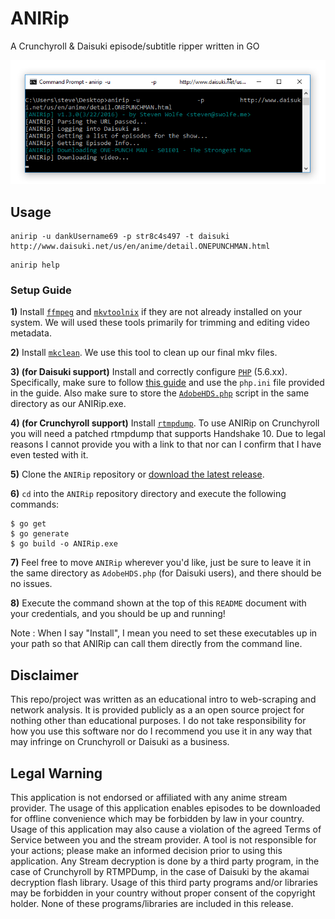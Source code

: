 # ANIRip
A Crunchyroll & Daisuki episode/subtitle ripper written in GO

![alt text](/images/anirip130.jpg "ANIRip v1.3.0 Screenshot")

## Usage
```
anirip -u dankUsername69 -p str8c4s497 -t daisuki http://www.daisuki.net/us/en/anime/detail.ONEPUNCHMAN.html
```
```
anirip help
```
### Setup Guide
**1)** Install [`ffmpeg`](https://ffmpeg.org/download.html) and [`mkvtoolnix`](https://mkvtoolnix.download/downloads.html) if they are not already installed on your system. We will used these tools primarily for trimming and editing video metadata.

**2)** Install [`mkclean`](https://www.matroska.org/downloads/mkclean.html). We use this tool to clean up our final mkv files.

**3) (for Daisuki support)** Install and correctly configure [`PHP`](http://php.net/get/php-5.6.19.tar.bz2/from/a/mirror) (5.6.xx). Specifically, make sure to follow [this guide](https://github.com/K-S-V/Scripts/wiki#installing-php-for-dummies-windows-only) and use the ```php.ini``` file provided in the guide. Also make sure to store the [`AdobeHDS.php`](https://raw.githubusercontent.com/K-S-V/Scripts/master/AdobeHDS.php) script in the same directory as our ANIRip.exe.

**4) (for Crunchyroll support)** Install [`rtmpdump`](https://rtmpdump.mplayerhq.hu/). To use ANIRip on Crunchyroll you will need a patched rtmpdump that supports Handshake 10. Due to legal reasons I cannot provide you with a link to that nor can I confirm that I have even tested with it.

**5)** Clone the `ANIRip` repository or [download the latest release](https://github.com/sdwolfe32/ANIRip/releases).

**6)** `cd` into the `ANIRip` repository directory and execute the following commands:
```
$ go get
$ go generate
$ go build -o ANIRip.exe
```

**7)** Feel free to move `ANIRip` wherever you'd like, just be sure to leave it in the same directory as ```AdobeHDS.php``` (for Daisuki users), and there should be no issues.

**8)** Execute the command shown at the top of this `README` document with your credentials, and you should be up and running!

Note : When I say "Install", I mean you need to set these executables up in your path so that ANIRip can call them directly from the command line.

## Disclaimer
This repo/project was written as an educational intro to web-scraping and network analysis. It is provided publicly as a an open source project for nothing other than educational purposes. I do not take responsibility for how you use this software nor do I recommend you use it in any way that may infringe on Crunchyroll or Daisuki as a business.

## Legal Warning
This application is not endorsed or affiliated with any anime stream provider. The usage of this application enables episodes to be downloaded for offline convenience which may be forbidden by law in your country. Usage of this application may also cause a violation of the agreed Terms of Service between you and the stream provider. A tool is not responsible for your actions; please make an informed decision prior to using this application. Any Stream decryption is done by a third party program, in the case of Crunchyroll by RTMPDump, in the case of Daisuki by the akamai decryption flash library. Usage of this third party programs and/or libraries may be forbidden in your country without proper consent of the copyright holder. None of these programs/libraries are included in this release.
